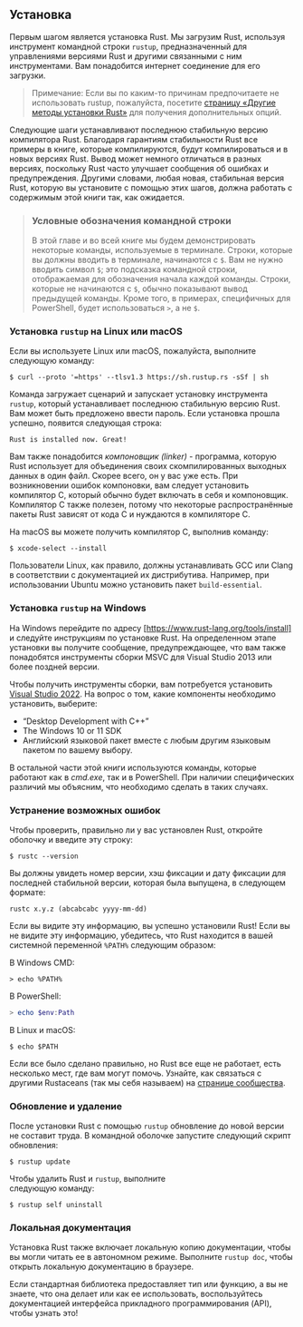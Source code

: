 ## Установка

Первым шагом является установка Rust. Мы загрузим Rust, используя инструмент командной строки `rustup`, предназначенный для управлениями версиями Rust и другими связанными с ним инструментами. Вам понадобится интернет соединение для его загрузки.

> Примечание: Если вы по каким-то причинам предпочитаете не использовать rustup, пожалуйста, посетите [страницу «Другие методы установки Rust»] для получения дополнительных опций.

Следующие шаги устанавливают последнюю стабильную версию компилятора Rust. Благодаря гарантиям стабильности Rust все примеры в книге, которые компилируются, будут компилироваться и в новых версиях Rust. Вывод может немного отличаться в разных версиях, поскольку Rust часто улучшает сообщения об ошибках и предупреждения. Другими словами, любая новая, стабильная версия Rust, которую вы установите с помощью этих шагов, должна работать с содержимым этой книги так, как ожидается.

> ### Условные обозначения командной строки
>
> В этой главе и во всей книге мы будем демонстрировать некоторые команды, используемые в терминале. Строки, которые вы должны вводить в терминале, начинаются с `$`. Вам не нужно вводить символ `$`; это подсказка командной строки, отображаемая для обозначения начала каждой команды. Строки, которые не начинаются с `$`, обычно показывают вывод предыдущей команды. Кроме того, в примерах, специфичных для PowerShell, будет использоваться `>`, а не `$`.

### Установка `rustup` на Linux или macOS

Если вы используете Linux или macOS, пожалуйста, выполните следующую команду:

```console
$ curl --proto '=https' --tlsv1.3 https://sh.rustup.rs -sSf | sh
```

Команда загружает сценарий и запускает установку инструмента `rustup`, который устанавливает последнюю стабильную версию Rust. Вам может быть предложено ввести пароль. Если установка прошла успешно, появится следующая строка:

```text
Rust is installed now. Great!
```

Вам также понадобится *компоновщик (linker)* - программа, которую Rust использует для объединения своих скомпилированных выходных данных в один файл. Скорее всего, он у вас уже есть. При возникновении ошибок компоновки, вам следует установить компилятор C, который обычно будет включать в себя и компоновщик. Компилятор C также полезен, потому что некоторые распространённые пакеты Rust зависят от кода C и нуждаются в компиляторе C.

На macOS вы можете получить компилятор C, выполнив команду:

```console
$ xcode-select --install
```

Пользователи Linux, как правило, должны устанавливать GCC или Clang в соответствии с документацией их дистрибутива. Например, при использовании Ubuntu можно установить пакет `build-essential`.

### Установка `rustup` на Windows

На Windows перейдите по адресу [https://www.rust-lang.org/tools/install] и следуйте инструкциям по установке Rust. На определенном этапе установки вы получите сообщение, предупреждающее, что вам также понадобятся инструменты сборки MSVC для Visual Studio 2013 или более поздней версии.

Чтобы получить инструменты сборки, вам потребуется установить [Visual Studio 2022]. На вопрос о том, какие компоненты необходимо установить, выберите:

- “Desktop Development with C++”
- The Windows 10 or 11 SDK
- Английский языковой пакет вместе с любым другим языковым пакетом по вашему выбору.

В остальной части этой книги используются команды, которые работают как в *cmd.exe*, так и в PowerShell. При наличии специфических различий мы объясним, что необходимо сделать в таких случаях.

### Устранение возможных ошибок

Чтобы проверить, правильно ли у вас установлен Rust, откройте оболочку и введите эту строку:

```console
$ rustc --version
```

Вы должны увидеть номер версии, хэш фиксации и дату фиксации для последней стабильной версии, которая была выпущена, в следующем формате:

```text
rustc x.y.z (abcabcabc yyyy-mm-dd)
```

Если вы видите эту информацию, вы успешно установили Rust! Если вы не видите эту информацию, убедитесь, что Rust находится в вашей системной переменной `%PATH%` следующим образом:

В Windows CMD:

```console
> echo %PATH%
```

В PowerShell:

```powershell
> echo $env:Path
```

В Linux и macOS:

```console
$ echo $PATH
```

Если все было сделано правильно, но Rust все еще не работает, есть несколько мест, где вам могут помочь. Узнайте, как связаться с другими Rustaceans (так мы себя называем) на [странице сообщества].

### Обновление и удаление

После установки Rust с помощью `rustup` обновление до новой версии не составит труда. В командной оболочке запустите следующий скрипт обновления:

```console
$ rustup update
```

Чтобы удалить Rust и `rustup`, выполните<br>следующую команду:

```console
$ rustup self uninstall
```

### Локальная документация

Установка Rust также включает локальную копию документации, чтобы вы могли читать ее в автономном режиме. Выполните `rustup doc`, чтобы открыть локальную документацию в браузере.

Если стандартная библиотека предоставляет тип или функцию, а вы не знаете, что она делает или как ее использовать, воспользуйтесь документацией интерфейса прикладного программирования (API), чтобы узнать это!


[страницу «Другие методы установки Rust»]: https://forge.rust-lang.org/infra/other-installation-methods.html
[https://www.rust-lang.org/tools/install]: https://www.rust-lang.org/tools/install
[Visual Studio 2022]: https://visualstudio.microsoft.com/downloads/
[странице сообщества]: https://www.rust-lang.org/community